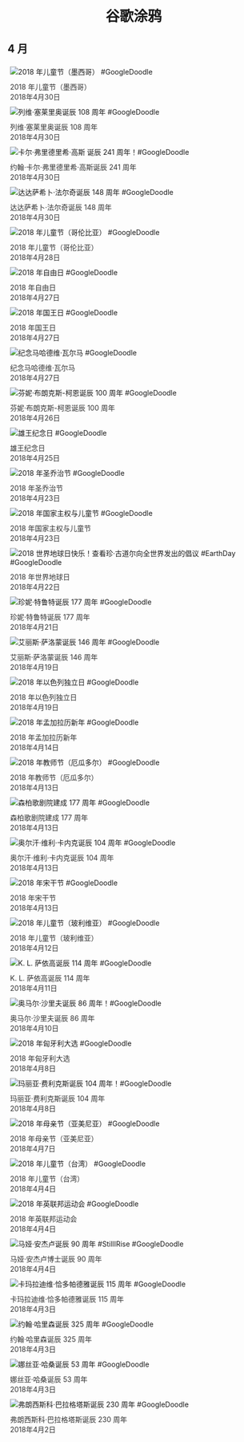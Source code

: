 
<h1 align="center"> 谷歌涂鸦 </h1>




## 4 月

<div class="image">


<img src="https://lh3.googleusercontent.com/vhWcFpM4-SyF2PZuBUVP8PvwjwOcfGQZb1lUS3TeDJexD6pVTjCXesHIAQmc0Q6Qk-3beNyIVS7KYmQwrXbp2xVcEuOM-I6j4hJEnQ28Sw" alt="2018 年儿童节（墨西哥） #GoogleDoodle" style="margin: 5px"/>
<div class="info" style="font-size: 14px; color:#333333; margin:5px"><div class="title">2018 年儿童节（墨西哥）</div><div class="date">2018年4月30日</div></div>

<img src="https://lh3.googleusercontent.com/ZNTOMPnXXjRuerTtYjGzYMUB0QCvtKGoNLp0iab3KFw_crF5mScwNSXU1Un7ZTNx-c_9LFNTKFtpeWOB-EVVWY2TOYBShbaTNuXhnNQ" alt="列维·塞莱里奥诞辰 108 周年 #GoogleDoodle" style="margin: 5px"/>
<div class="info" style="font-size: 14px; color:#333333; margin:5px"><div class="title">列维·塞莱里奥诞辰 108 周年</div><div class="date">2018年4月30日</div></div>

<img src="https://lh3.googleusercontent.com/pJ29vuL2CDgFbs4SHo0TIY3WgfqlCsVeJDtQMdez_aPeCrae5DH1kHC75aAqeH2FCA_ZkLka7edy9NkM_bnIXdZTMEjXlYqQTcvswSc" alt="卡尔·弗里德里希·高斯 诞辰 241 周年！#GoogleDoodle" style="margin: 5px"/>
<div class="info" style="font-size: 14px; color:#333333; margin:5px"><div class="title">约翰·卡尔·弗里德里希·高斯诞辰 241 周年</div><div class="date">2018年4月30日</div></div>

<img src="https://lh3.googleusercontent.com/cNHZ4kKBTcKhj21q2U_drv-DknMQykuSGftttS6J_xdp0pTop35kUDhsH6TcO1W5flN-4qMg_ypV6mGP0850i7GyXD1K2o5dZo6CFHf-GA" alt="达达萨希卜·法尔奇诞辰 148 周年 #GoogleDoodle" style="margin: 5px"/>
<div class="info" style="font-size: 14px; color:#333333; margin:5px"><div class="title">达达萨希卜·法尔奇诞辰 148 周年</div><div class="date">2018年4月30日</div></div>

<img src="https://lh3.googleusercontent.com/MmHptVjV27N9Hgz5BuAmIkBmOUvGslsZoAfnw2W9DOHm9KD1v4sI1s2y8vVFXT_MixnoBI490-DWcfYOwbS1HgSJpHN7KTiEjhp7LNg" alt="2018 年儿童节（哥伦比亚） #GoogleDoodle" style="margin: 5px"/>
<div class="info" style="font-size: 14px; color:#333333; margin:5px"><div class="title">2018 年儿童节（哥伦比亚）</div><div class="date">2018年4月28日</div></div>

<img src="https://lh3.googleusercontent.com/NTEnGJVDcnFPvgiNZ6enwrCK_YHIFxft-n6nQhWWddUbo7Pvhahk2bRVo9kzOT-JOPaCz44nhpwj2bBMSc6O46CGA_m8uvJaHmIoj1Q" alt="2018 年自由日 #GoogleDoodle" style="margin: 5px"/>
<div class="info" style="font-size: 14px; color:#333333; margin:5px"><div class="title">2018 年自由日</div><div class="date">2018年4月27日</div></div>

<img src="https://lh3.googleusercontent.com/OwAOrk6EkkWveRkJT8n-cT8pMbHGPVo_KBADUuUuO_C7cAc5X5UZtBHDzQiXv-D8RzejEibYvNwUdSPgno6vLRNzDHA1BxWNk-v_jZgf" alt="2018 年国王日 #GoogleDoodle" style="margin: 5px"/>
<div class="info" style="font-size: 14px; color:#333333; margin:5px"><div class="title">2018 年国王日</div><div class="date">2018年4月27日</div></div>

<img src="https://lh3.googleusercontent.com/C9KHb5Vov6cWWR-DpiLbkmnqk96T9tH47MvhnkKSrYIyIUUP25iF2CaqGDmeXDKreGUkwDhBHoP4oSWOjB8u9URW-_c2rv98RdeUVh8" alt="纪念马哈德维·瓦尔马 #GoogleDoodle" style="margin: 5px"/>
<div class="info" style="font-size: 14px; color:#333333; margin:5px"><div class="title">纪念马哈德维·瓦尔马</div><div class="date">2018年4月27日</div></div>

<img src="https://lh3.googleusercontent.com/8tpl49EYj9HDU3HxQN_w06ycvU4_lXS4uAPmCLL2ksEHu3fYR8AxIKh_sGaeW6xDJwESvcm4gnb-EqDuW-LEm_a_ASFoKIsWgF911sc" alt="芬妮·布朗克斯-柯恩诞辰 100 周年 #GoogleDoodle" style="margin: 5px"/>
<div class="info" style="font-size: 14px; color:#333333; margin:5px"><div class="title">芬妮·布朗克斯-柯恩诞辰 100 周年</div><div class="date">2018年4月26日</div></div>

<img src="https://lh3.googleusercontent.com/nSWAraClKQrxan5AGM8q0P8LdblSf4R25FOBliOTQDbRh1y51YNLQW2ikQhfTtu3SNzrmdW2rkdZqwosm7DiaEsYurZH7mg8nesagO3I" alt="雄王纪念日 #GoogleDoodle" style="margin: 5px"/>
<div class="info" style="font-size: 14px; color:#333333; margin:5px"><div class="title">雄王纪念日</div><div class="date">2018年4月25日</div></div>

<img src="https://lh3.googleusercontent.com/tLQHY7hDZEalqT5c2kr5lfnSDz40lxVVAlpyf6e_tJmVyDCvhDDSSx6kt-fVKZByGmqg25UU8b8OPIvijy_nBzeYBZ672TIImkbazOSR-Q" alt="2018 年圣乔治节 #GoogleDoodle" style="margin: 5px"/>
<div class="info" style="font-size: 14px; color:#333333; margin:5px"><div class="title">2018 年圣乔治节</div><div class="date">2018年4月23日</div></div>

<img src="https://lh3.googleusercontent.com/GeSQ6edJzU_kY-CLAPZIE_XL16JMMWU3OHTKc4p9jou5CN4WlBLEcPDNymQbnO3IsZtU1AbbRnECPj4bT8fvYO--35RTNtZ2HLmZwATwxw" alt="2018 年国家主权与儿童节 #GoogleDoodle" style="margin: 5px"/>
<div class="info" style="font-size: 14px; color:#333333; margin:5px"><div class="title">2018 年国家主权与儿童节</div><div class="date">2018年4月23日</div></div>

<img src="https://lh3.googleusercontent.com/79QUe4tUTGpy0geMDQ3TC8C81y1Np5YB5SfX82NxC-x2C1zRJ53QCb2I96kt9t-z0g6dG2HIG9IPsfL4RaWxXwGvkEEfqn31PmcfkgKP" alt="2018 世界地球日快乐！查看珍·古道尔向全世界发出的倡议 #EarthDay #GoogleDoodle" style="margin: 5px"/>
<div class="info" style="font-size: 14px; color:#333333; margin:5px"><div class="title">2018 年世界地球日</div><div class="date">2018年4月22日</div></div>

<img src="https://lh3.googleusercontent.com/MY4C9wo932uBzdiZHRJi-gDNEZ4LWTiYyMLUEkE8-u7j_bVNth6dzJQ6ZOCrDaJYV7mlGuDGCs_ibIBpFALCpAJWOVl9OFUx8dcEp8CW" alt="珍妮·特鲁特诞辰 177 周年 #GoogleDoodle" style="margin: 5px"/>
<div class="info" style="font-size: 14px; color:#333333; margin:5px"><div class="title">珍妮·特鲁特诞辰 177 周年</div><div class="date">2018年4月21日</div></div>

<img src="https://lh3.googleusercontent.com/h7u4Dm5Tg-_XJTcRjzsSGjrvZK9_TQ0Sdj5WF4YpOQ8nZCqzBi5qIk6QBZ5P8BugI_MUzLrwm8MxmXFkNT9nf0H7BylwoJRnHn-Pztg" alt="艾丽斯·萨洛蒙诞辰 146 周年 #GoogleDoodle" style="margin: 5px"/>
<div class="info" style="font-size: 14px; color:#333333; margin:5px"><div class="title">艾丽斯·萨洛蒙诞辰 146 周年</div><div class="date">2018年4月19日</div></div>

<img src="https://lh3.googleusercontent.com/0JW87lnNXBeudOkxfhdr9S-YCAv3q6U1pEuMd61jTKPu4heefV8QqOIrgVmQ1qWWbrqwIMMVL0V-Hjk98i0Za2odGhp9QJH7de6eLEaD" alt="2018 年以色列独立日 #GoogleDoodle" style="margin: 5px"/>
<div class="info" style="font-size: 14px; color:#333333; margin:5px"><div class="title">2018 年以色列独立日</div><div class="date">2018年4月19日</div></div>

<img src="https://lh3.googleusercontent.com/ulnYEMc7GdcBlSdF2T8YiUaULQc2ekrrf1sLXlniibnlDp0De4HOJG1IbxxYVuvnzHAyaG4nZG1eaBIpe8MN-xhDh1sXmsXoFoF3voM5" alt="2018 年孟加拉历新年 #GoogleDoodle" style="margin: 5px"/>
<div class="info" style="font-size: 14px; color:#333333; margin:5px"><div class="title">2018 年孟加拉历新年</div><div class="date">2018年4月14日</div></div>

<img src="https://lh3.googleusercontent.com/wHgjtvdbdZwsjSgSrql6tlTuEBpeIO_MW6iRWZ5iggQ9wKY_SsptIDuTlHyTh2IyZaq9A0sxfqsiDmYOMKY76F1BABpn9a87hMAJYJmOqw" alt="2018 年教师节（厄瓜多尔） #GoogleDoodle" style="margin: 5px"/>
<div class="info" style="font-size: 14px; color:#333333; margin:5px"><div class="title">2018 年教师节（厄瓜多尔）</div><div class="date">2018年4月13日</div></div>

<img src="https://lh3.googleusercontent.com/RE7cLU2C5de-XvUswvLZqbFvUH3HVIQ2Bd1x0yyK6Lwj3hfoxZaoyCk6J3DozQKE08B8cXcaIeWVGS0RkDGBTaaKtdOSpGXUvbrEhDLa" alt="森柏歌剧院建成 177 周年 #GoogleDoodle" style="margin: 5px"/>
<div class="info" style="font-size: 14px; color:#333333; margin:5px"><div class="title">森柏歌剧院建成 177 周年</div><div class="date">2018年4月13日</div></div>

<img src="https://lh3.googleusercontent.com/psTFqtBqMou9RhCIUq4-L_zKRB8dkiWjdWIqzw99SI-wkg_2fl_-8PlHrxCGyOA9Xw-4anXyBPwbVakqZ7pI5u7VY3VAjid5SobfYBMW" alt="奥尔汗·维利·卡内克诞辰 104 周年 #GoogleDoodle" style="margin: 5px"/>
<div class="info" style="font-size: 14px; color:#333333; margin:5px"><div class="title">奥尔汗·维利·卡内克诞辰 104 周年</div><div class="date">2018年4月13日</div></div>

<img src="https://lh3.googleusercontent.com/BbSJIYXuzTHWuDJ5FbzzYwXZGQnz4sYUYT356owxYNqghnwmHCj1HZIQDeGu94NZto3dnp1FD2eDMbDIyZMSUQlreIyIgvUDZXXEwb_7" alt="2018 年宋干节 #GoogleDoodle" style="margin: 5px"/>
<div class="info" style="font-size: 14px; color:#333333; margin:5px"><div class="title">2018 年宋干节</div><div class="date">2018年4月13日</div></div>

<img src="https://lh3.googleusercontent.com/pmJNieeq_60LAqmKJli1-xsfCgVIDMCGlN4fREg3RDADK2kw5VNxRvQHwDXHjTXy_ZsJYLhaivO7lE87bHYPSwc2YYLud-qk53xAn8pEJw" alt="2018 年儿童节（玻利维亚） #GoogleDoodle" style="margin: 5px"/>
<div class="info" style="font-size: 14px; color:#333333; margin:5px"><div class="title">2018 年儿童节（玻利维亚）</div><div class="date">2018年4月12日</div></div>

<img src="https://lh3.googleusercontent.com/K3TgHmxQ3r4CvIOXamoLS6OiK4u0RqgDUihAzY_Lpo3GqIjW0z_Q4NhsR1lF-vahyJl1ulGx1AmPfkvJUBtK1qdZB-ql4TGc8QtGkus" alt="K. L. 萨依高诞辰 114 周年 #GoogleDoodle" style="margin: 5px"/>
<div class="info" style="font-size: 14px; color:#333333; margin:5px"><div class="title">K. L. 萨依高诞辰 114 周年</div><div class="date">2018年4月11日</div></div>

<img src="https://lh3.googleusercontent.com/7-GMuRXoe71FMR7hnQRipNwR5UhoJA0ZTwyQEqFlEITaHue1pKhSVcI81gm5V_7UeDhHsGl-X225KTGvyJTNLo-lUBJUhkH4jhtVfPr0" alt="奥马尔·沙里夫诞辰 86 周年！#GoogleDoodle" style="margin: 5px"/>
<div class="info" style="font-size: 14px; color:#333333; margin:5px"><div class="title">奥马尔·沙里夫诞辰 86 周年</div><div class="date">2018年4月10日</div></div>

<img src="https://lh3.googleusercontent.com/fX1FFOa2cN5Iba8GIqIO1EzfuaW41ZC3kSV9p4dcWz5zue4QkRw8_VClxdu6jW7rOGk4llCzl-mwtLCJ6Sq9-H1uvTB-0vo3etSA0Ea1DQ" alt="2018 年匈牙利大选 #GoogleDoodle" style="margin: 5px"/>
<div class="info" style="font-size: 14px; color:#333333; margin:5px"><div class="title">2018 年匈牙利大选</div><div class="date">2018年4月8日</div></div>

<img src="https://lh3.googleusercontent.com/VoS_bKxpYBPED2hOMxEo8GlQ-IrVlA-6ecSlvuHnmtQpKPWw-_MqP0r8eGUPYHG_F01YjReDuHd2yTz8pxw8HWXbPWqOJn82PRM-rNP5" alt="玛丽亚·费利克斯诞辰 104 周年！#GoogleDoodle" style="margin: 5px"/>
<div class="info" style="font-size: 14px; color:#333333; margin:5px"><div class="title">玛丽亚·费利克斯诞辰 104 周年</div><div class="date">2018年4月8日</div></div>

<img src="https://lh3.googleusercontent.com/Kv1KOJvAUemrq_zABtzGcUjFDtCGfOJYpn470bHWqpQ6tA7YsQJWtT3GK0B7rLyvA1lmF5RcWsQ-kl_5nx-IK78qk-zOFq9TekR6g81xgA" alt="2018 年母亲节（亚美尼亚） #GoogleDoodle" style="margin: 5px"/>
<div class="info" style="font-size: 14px; color:#333333; margin:5px"><div class="title">2018 年母亲节（亚美尼亚）</div><div class="date">2018年4月7日</div></div>

<img src="https://lh3.googleusercontent.com/msr6FtmIsZ-BKIMCo4UeUXv6J6bIq0wPqzlcVottBSCLzqlM_f0rGaN0aFUkFhuEDh3pYVO-m2eS0v3bXnnoWN2Cx-wHry1btvpUCu8" alt="2018 年儿童节（台湾） #GoogleDoodle" style="margin: 5px"/>
<div class="info" style="font-size: 14px; color:#333333; margin:5px"><div class="title">2018 年儿童节（台湾）</div><div class="date">2018年4月4日</div></div>

<img src="https://lh3.googleusercontent.com/LxNgoekSkzqc5MQ6a7vI6QFq8OLrdtdItR0MFOBYyZcIciWEvgsqd8eldVLb4FI3R-mlFI5K_E3jT32sTCKmZj632mIwWS6Wulaj2Iw" alt="2018 年英联邦运动会 #GoogleDoodle" style="margin: 5px"/>
<div class="info" style="font-size: 14px; color:#333333; margin:5px"><div class="title">2018 年英联邦运动会</div><div class="date">2018年4月4日</div></div>

<img src="https://lh3.googleusercontent.com/gK3x989smUFCaxuXQCblrtAqiV84yygZd-xbpan_4ZvmeMoq8q_k4e50FQz89_imx65vTkgEzgz-iduRftTfb2UawCI9hTXNPWDMRQkD" alt="马娅·安杰卢诞辰 90 周年 #StillIRise #GoogleDoodle" style="margin: 5px"/>
<div class="info" style="font-size: 14px; color:#333333; margin:5px"><div class="title">马娅·安杰卢博士诞辰 90 周年</div><div class="date">2018年4月4日</div></div>

<img src="https://lh3.googleusercontent.com/mohdkmm15wCGrh4jcEP8ea3WBJcutLtccGYa3nh7Foz1K0hU2HgHroJmnCKvepHIx72l7jqQd2fsZoW5araWA_Y-l8A9HndrypFrL1Sx" alt="卡玛拉迪维·恰多帕德雅诞辰 115 周年 #GoogleDoodle" style="margin: 5px"/>
<div class="info" style="font-size: 14px; color:#333333; margin:5px"><div class="title">卡玛拉迪维·恰多帕德雅诞辰 115 周年</div><div class="date">2018年4月3日</div></div>

<img src="https://lh3.googleusercontent.com/735W85LtbU3YWDU0KcTJKRLUTafljXooor_PDg3E0BWRiZqEg6x3S1VSamZ4ct3_KzVJdZAWKNqotcL9pKS2I1P8Go82LBbCRVsc6aUZKQ" alt="约翰·哈里森诞辰 325 周年 #GoogleDoodle" style="margin: 5px"/>
<div class="info" style="font-size: 14px; color:#333333; margin:5px"><div class="title">约翰·哈里森诞辰 325 周年</div><div class="date">2018年4月3日</div></div>

<img src="https://lh3.googleusercontent.com/GHRo5_uC3yxZ2CW66iC7Qtc0HKDcuduIUBsXfn8CMJfZQlCgybV7ITWX0qQ8Ca_aMvHrZs1klWfGk-cFHz1tIKpH08bfiSN7zRgTCYcwkg" alt="娜丝亚·哈桑诞辰 53 周年 #GoogleDoodle" style="margin: 5px"/>
<div class="info" style="font-size: 14px; color:#333333; margin:5px"><div class="title">娜丝亚·哈桑诞辰 53 周年</div><div class="date">2018年4月3日</div></div>

<img src="https://lh3.googleusercontent.com/lvSJXs4ADOJO_-0tBThVch0e6KUhcn5UBZB5DiITy_me9eNDeAo6a9ZBdcR6bkTn3gusP2WTy86XBGLOmmpuS9v04-euFF5EKxfvYeQ" alt="弗朗西斯科·巴拉格塔斯诞辰 230 周年 #GoogleDoodle" style="margin: 5px"/>
<div class="info" style="font-size: 14px; color:#333333; margin:5px"><div class="title">弗朗西斯科·巴拉格塔斯诞辰 230 周年</div><div class="date">2018年4月2日</div></div>

</div>








